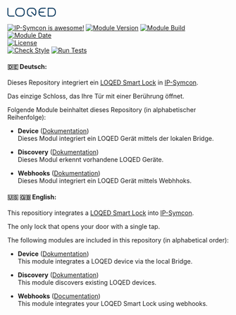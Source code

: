 [![Image](imgs/LOQED_logo_20.png)](https://loqed.com)

[![IP-Symcon is awesome!](https://img.shields.io/badge/IP--Symcon-6.0-blue.svg)](https://www.symcon.de)
[![Module Version](https://img.shields.io/badge/Module_Version-1.1-blue.svg)]()
[![Module Build](https://img.shields.io/badge/Module_Build-13-blue.svg)]()
[![Module Date](https://img.shields.io/badge/Module_Date-20220401-blue.svg)]()  
[![License](https://img.shields.io/badge/License-CC%20BY--NC--SA%204.0-green.svg)](https://creativecommons.org/licenses/by-nc-sa/4.0/)  
[![Check Style](https://github.com/ubittner/SymconLoqed/workflows/Check%20Style/badge.svg)](https://github.com/ubittner/SymconLoqed/actions)
[![Run Tests](https://github.com/ubittner/SymconLoqed/workflows/Run%20Tests/badge.svg)](https://github.com/ubittner/SymconLoqed/actions)

#### :de: Deutsch:

Dieses Repository integriert ein [LOQED Smart Lock](https://loqed.com) in [IP-Symcon](https://www.symcon.de).  

Das einzige Schloss, das Ihre Tür mit einer Berührung öffnet.  

Folgende Module beinhaltet dieses Repository (in alphabetischer Reihenfolge):

- __Device__ ([Dokumentation](docs/Device/de/README.md))  
  Dieses Modul integriert ein LOQED Gerät mittels der lokalen Bridge.

- __Discovery__ ([Dokumentation](docs/Discovery/de/README.md))  
  Dieses Modul erkennt vorhandene LOQED Geräte.

- __Webhooks__ ([Dokumentation](docs/Webhooks/de/README.md))  
  Dieses Modul integriert ein LOQED Gerät mittels Webhhoks.

  
#### :us: :uk: English:

This repositiory integrates a [LOQED Smart Lock](https://loqed.com) into [IP-Symcon](https://www.symcon.de).  

The only lock that opens your door with a single tap.  

The following modules are included in this repository (in alphabetical order):

- __Device__ ([Dokumentation](docs/Device/en/README.md))  
  This module integrates a LOQED device via the local Bridge.
 
- __Discovery__ ([Dokumentation](docs/Discovery/en/README.md))  
  This module discovers existing LOQED devices.

- __Webhooks__ ([Documentation](docs/Webhooks/en/README.md))  
  This module integrates your LOQED Smart Lock using webhooks.
